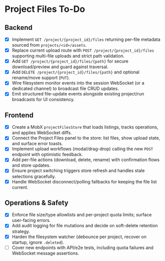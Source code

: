 # Project Files To-Do

## Backend
- [x] Implement `GET /project/{project_id}/files` returning per-file metadata sourced from `projects/<id>/assets`.
- [x] Replace current upload route with `POST /project/{project_id}/files` supporting multi-file uploads and strict path validation.
- [x] Add `GET /project/{project_id}/files/{path}` for secure download/preview and guard against traversal.
- [x] Add `DELETE /project/{project_id}/files/{path}` and optional rename/move support (`PUT`).
- [x] Wire filesystem monitor events into the session WebSocket (or a dedicated channel) to broadcast file CRUD updates.
- [x] Emit structured file-update events alongside existing project/run broadcasts for UI consistency.

## Frontend
- [x] Create a MobX `projectFilesStore` that loads listings, tracks operations, and applies WebSocket diffs.
- [x] Connect the Project Files panel to the store: list files, show upload state, and surface error toasts.
- [x] Implement upload workflows (modal/drag-drop) calling the new `POST` endpoint with optimistic feedback.
- [x] Add per-file actions (download, delete, rename) with confirmation flows and store updates.
- [x] Ensure project switching triggers store refresh and handles stale selections gracefully.
- [x] Handle WebSocket disconnect/polling fallbacks for keeping the file list current.

## Operations & Safety
- [x] Enforce file size/type allowlists and per-project quota limits; surface user-facing errors.
- [x] Add audit logging for file mutations and decide on soft-delete retention strategy.
- [x] Harden the filesystem watcher (debounce per project, recover on startup, ignore `.deleted`).
- [ ] Cover new endpoints with API/e2e tests, including quota failures and WebSocket message assertions.
